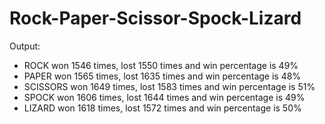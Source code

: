 # Rock-Paper-Scissor-Spock-Lizard
Output:

- ROCK won 1546 times, lost 1550 times and win percentage is 49%
- PAPER won 1565 times, lost 1635 times and win percentage is 48%
- SCISSORS won 1649 times, lost 1583 times and win percentage is 51%
- SPOCK won 1606 times, lost 1644 times and win percentage is 49%
- LIZARD won 1618 times, lost 1572 times and win percentage is 50%
